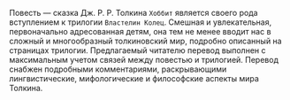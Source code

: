 <!--2016-12-24 13:56:36-->
Повесть — сказка Дж. Р. Р. Толкина `Хоббит` является своего рода вступлением к трилогии `Властелин Колец`. Смешная и увлекательная, первоначально адресованная детям, она тем не менее вводит нас в сложный и многообразный толкиновский мир, подробно описанный на страницах трилогии. Предлагаемый читателю перевод выполнен с максимальным учетом связей между повестью и трилогией. Перевод снабжен подробными комментариями, раскрывающими лингвистические, мифологические и философские аспекты мира Толкина.